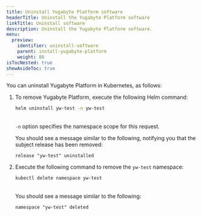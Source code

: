 ```yaml
---
title: Uninstall Yugabyte Platform software
headerTitle: Uninstall the Yugabyte Platform software
linkTitle: Uninstall software
description: Uninstall the Yugabyte Platform software.
menu:
  preview:
    identifier: uninstall-software
    parent: install-yugabyte-platform
    weight: 80
isTocNested: true
showAsideToc: true
---
```


<!--

You can uninstall Yugabyte Platform in the Kubernetes environments.

## Uninstall in Docker environments

You can stop and remove Yugabyte Platform on Replicated, as follows:

1. Execute the following command to gain access to applications installed on Replicated:

    ```sh
    /usr/local/bin/replicated apps
    ```

2. To stop Yugabyte Platform, execute the following command, replacing *appid* with the application ID of Yugabyte Platform obtained from the preceding step:

    ```sh
    /usr/local/bin/replicated app <appid> stop
    ```

THE rm COMMAND IN STEP 3 DOESN'T WORK, AS PER DEV. THIS IS WHY THIS WHOLE SECTION IS BEING REMOVED FOR NOW

3. Remove Yugabyte Platform, as follows:

    ```sh
    /usr/local/bin/replicated app <appid> rm
    ```

2. Remove all Yugabyte Platform containers, as follows:

    ```sh
    sudo docker images | grep "yuga" | awk '{print $3}' | xargs docker rmi -f
    ```

3. Delete the mapped directory, as follows:

    ```sh
    sudo rm -rf /opt/yugabyte
    ```

6. Uninstall Replicated by following instructions provided in [Removing Replicated](https://help.replicated.com/docs/native/customer-installations/installing-via-script/#removing-replicated).

## Uninstall in Kubernetes environments
-->

You can uninstall Yugabyte Platform in Kubernetes, as follows:

1. To remove Yugabyte Platform, execute the following Helm command:

    ```sh
    helm uninstall yw-test -n yw-test
    ```

    <br>`-n` option specifies the namespace scope for this request.

    You should see a message similar to the following, notifying you that the subject release has been removed:

    ```output
    release "yw-test" uninstalled
    ```

2. Execute the following command to remove the `yw-test` namespace:

    ```sh
    kubectl delete namespace yw-test
    ```

    <br>You should see a message similar to the following:

    ```output
    namespace "yw-test" deleted
    ```
